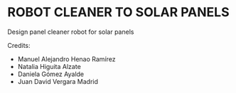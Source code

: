 # ROBOT CLEANER TO SOLAR PANELS

Design panel cleaner robot for solar panels

Credits:

* Manuel Alejandro Henao Ramírez
* Natalia Higuita Alzate
* Daniela Gómez Ayalde
* Juan David Vergara Madrid
